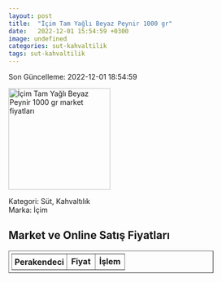 ```yaml
---
layout: post
title:  "İçim Tam Yağlı Beyaz Peynir 1000 gr"
date:   2022-12-01 15:54:59 +0300
image: undefined
categories: sut-kahvaltilik
tags: sut-kahvaltilik
---
```


Son Güncelleme: 2022-12-01 18:54:59

<img src="undefined" width="200" alt="İçim Tam Yağlı Beyaz Peynir 1000 gr market fiyatları" />

Kategori: Süt, Kahvaltılık
<br />
Marka: İçim

<h2>Market ve Online Satış Fiyatları</h2>

<table border="1" style="padding: 5px;width:80%;">
  <tr>
    <td style="padding: 5px;"><strong>Perakendeci</strong></td>
    <td><strong>Fiyat</strong></td>
    <td><strong>İşlem</strong></td>
  </tr>
  
</table>
